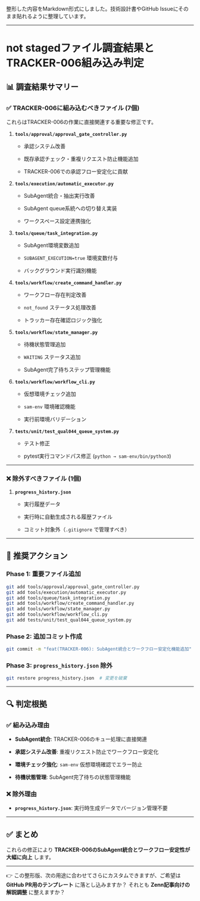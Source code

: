 
整形した内容をMarkdown形式にしました。技術設計書やGitHub Issueにそのまま貼れるように整理しています。

---

# not stagedファイル調査結果とTRACKER-006組み込み判定

## 📊 調査結果サマリー

### ✅ TRACKER-006に組み込むべきファイル (7個)

これらはTRACKER-006の作業に直接関連する重要な修正です。

1. **`tools/approval/approval_gate_controller.py`**
    
    - 承認システム改善
        
    - 既存承認チェック・重複リクエスト防止機能追加
        
    - TRACKER-006での承認フロー安定化に貢献
        
2. **`tools/execution/automatic_executor.py`**
    
    - SubAgent統合・抽出実行改善
        
    - SubAgent queue系統への切り替え実装
        
    - ワークスペース設定連携強化
        
3. **`tools/queue/task_integration.py`**
    
    - SubAgent環境変数追加
        
    - `SUBAGENT_EXECUTION=true` 環境変数付与
        
    - バックグラウンド実行識別機能
        
4. **`tools/workflow/create_command_handler.py`**
    
    - ワークフロー存在判定改善
        
    - `not_found` ステータス処理改善
        
    - トラッカー存在確認ロジック強化
        
5. **`tools/workflow/state_manager.py`**
    
    - 待機状態管理追加
        
    - `WAITING` ステータス追加
        
    - SubAgent完了待ちステップ管理機能
        
6. **`tools/workflow/workflow_cli.py`**
    
    - 仮想環境チェック追加
        
    - `sam-env` 環境確認機能
        
    - 実行前環境バリデーション
        
7. **`tests/unit/test_qual044_queue_system.py`**
    
    - テスト修正
        
    - pytest実行コマンドパス修正 (`python → sam-env/bin/python3`)
        

---

### ❌ 除外すべきファイル (1個)

1. **`progress_history.json`**
    
    - 実行履歴データ
        
    - 実行時に自動生成される履歴ファイル
        
    - コミット対象外（`.gitignore` で管理すべき）
        

---

## 🎯 推奨アクション

### Phase 1: 重要ファイル追加

```bash
git add tools/approval/approval_gate_controller.py
git add tools/execution/automatic_executor.py
git add tools/queue/task_integration.py
git add tools/workflow/create_command_handler.py
git add tools/workflow/state_manager.py
git add tools/workflow/workflow_cli.py
git add tests/unit/test_qual044_queue_system.py
```

### Phase 2: 追加コミット作成

```bash
git commit -m "feat(TRACKER-006): SubAgent統合とワークフロー安定化機能追加"
```

### Phase 3: `progress_history.json` 除外

```bash
git restore progress_history.json  # 変更を破棄
```

---

## 🔍 判定根拠

### ✅ 組み込み理由

- **SubAgent統合**: TRACKER-006のキュー処理に直接関連
    
- **承認システム改善**: 重複リクエスト防止でワークフロー安定化
    
- **環境チェック強化**: `sam-env` 仮想環境確認でエラー防止
    
- **待機状態管理**: SubAgent完了待ちの状態管理機能
    

### ❌ 除外理由

- **`progress_history.json`**: 実行時生成データでバージョン管理不要
    

---

## ✅ まとめ

これらの修正により **TRACKER-006のSubAgent統合とワークフロー安定性が大幅に向上** します。

---

👉 この整形版、次の用途に合わせてさらにカスタムできますが、ご希望は **GitHub PR用のテンプレート** に落とし込みますか？ それとも **Zenn記事向けの解説調整** に整えますか？





